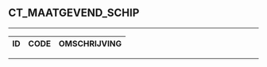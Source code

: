 ## CT_MAATGEVEND_SCHIP

***

|ID                              	|CODE          	|OMSCHRIJVING|
|------                          	|----          	|-----    |


***
